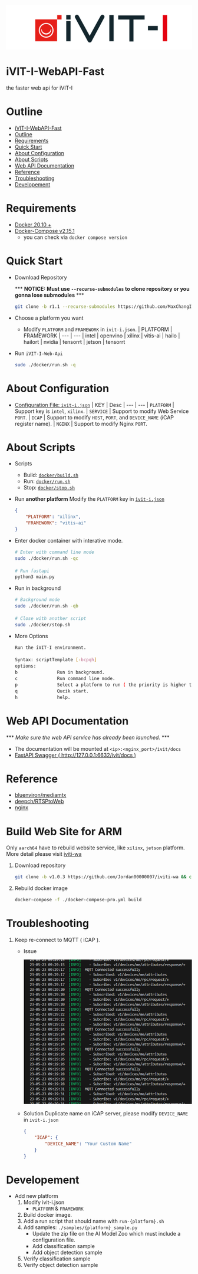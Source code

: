 ![COVER](./assets/images/iVIT-I-Logo-B.png)

# iVIT-I-WebAPI-Fast
the faster web api for iVIT-I

# Outline
- [iVIT-I-WebAPI-Fast](#ivit-i-webapi-fast)
- [Outline](#outline)
- [Requirements](#requirements)
- [Quick Start](#quick-start)
- [About Configuration](#about-configuration)
- [About Scripts](#about-scripts)
- [Web API Documentation](#web-api-documentation)
- [Reference](#reference)
- [Troubleshooting](#troubleshooting)
- [Developement](#developement)


# Requirements
* [Docker 20.10 + ](https://docs.docker.com/engine/install/ubuntu/)
* [Docker-Compose v2.15.1 ](https://docs.docker.com/compose/install/linux/#install-using-the-repository)
    * you can check via `docker compose version`


# Quick Start
* Download Repository

    *** **NOTICE: Must use `--recurse-submodules` to clone repository or you gonna lose submodules** ***
    ```bash
    git clone -b r1.1 --recurse-submodules https://github.com/MaxChangInnodisk/ivit-i-web-api-fast.git && cd ivit-i-web-api-fast
    ```
* Choose a platform you want
    * Modify `PLATFORM` and `FRAMEWORK` in `ivit-i.json`. 
        | PLATFORM  |   FRAMEWORK
        |   ---     |   ---
        | intel     |   openvino
        | xilinx    |   vitis-ai
        | hailo     |   hailort
        | nvidia    |   tensorrt
        | jetson    |   tensorrt

* Run `iVIT-I-Web-Api`
    ```bash
    sudo ./docker/run.sh -q
    ```

# About Configuration
* [Configuration File: `ivit-i.json`](ivit-i.json)
    | KEY | Desc
    | --- | --- 
    | `PLATFORM`    |   Support key is `intel`, `xilinx`.
    | `SERVICE`     |   Support to modify Web Service `PORT`.
    | `ICAP`        |   Support to modify `HOST`, `PORT`, and `DEVICE_NAME` (iCAP register name).
    | `NGINX`       |   Support to modify Nginx `PORT`.


# About Scripts
* Scripts 
    * Build: [`docker/build.sh`](./docker/build.sh)
    * Run: [`docker/run.sh`](./docker/run.sh)
    * Stop: [`docker/stop.sh`](./docker/stop.sh)

* Run **another platform**
    Modify the `PLATFORM` key in [`ivit-i.json`](./ivit-i.json)
    ```json
    {
        "PLATFORM": "xilinx",
        "FRAMEWORK": "vitis-ai"
    }
    ```

* Enter docker container with interative mode.
    ```bash
    # Enter with command line mode
    sudo ./docker/run.sh -qc

    # Run fastapi
    python3 main.py
    ```
* Run in background
    ```bash
    # Background mode
    sudo ./docker/run.sh -qb

    # Close with another script 
    sudo ./docker/stop.sh
    ```
* More Options
    ```bash
    Run the iVIT-I environment.

    Syntax: scriptTemplate [-bcpqh]
    options:
    b               Run in background.
    c               Run command line mode.
    p               Select a platform to run ( the priority is higher than ivit-i.json ). support in [ 'intel', 'xilinx' ]
    q               Qucik start.
    h               help.
    ```

# Web API Documentation
*** *Make sure the web API service has already been launched.* ***
* The documentation will be mounted at `<ip>:<nginx_port>/ivit/docs`
* [FastAPI Swagger ( http://127.0.0.1:6632/ivit/docs )](http://127.0.0.1:6632/ivit/docs)


# Reference
* [bluenviron/mediamtx](https://github.com/bluenviron/mediamtx)
* [deepch/RTSPtoWeb](https://github.com/deepch/RTSPtoWeb)
* [nginx](https://www.nginx.com/)

# Build Web Site for ARM
Only `aarch64` have to rebuild website service, like `xilinx`, `jetson` platform. More detail please visit [iviti-wa](https://github.com/Jordan00000007/iviti-wa)
    
1. Download repository
    ```bash
    git clone -b v1.0.3 https://github.com/Jordan00000007/iviti-wa && cd iviti-wa
    ```
2. Rebuild docker image
    ```bash
    docker-compose -f ./docker-compose-pro.yml build
    ```

# Troubleshooting
1. Keep re-connect to MQTT ( iCAP ).
    * Issue
        
        ![keeping-connect-to-mqtt-server](assets/images/keeping-connect-to-mqtt-server.png)

    * Solution
        Duplicate name on iCAP server, please modify `DEVICE_NAME` in `ivit-i.json`
        ```JSON
        {
            "ICAP": {
                "DEVICE_NAME": "Your Custom Name"
            }
        }
        ```


# Developement
* Add new platform
   1. Modify ivit-i.json
      * `PLATFORM` & `FRAMEWORK`
   2. Build docker image.
   3. Add a run script that should name with `run-{platform}.sh`
   4. Add samples: `./samples/{platform}_sample.py`
      * Update the zip file on the AI Model Zoo which must include a configuration file.
      * Add classification sample
      * Add object detection sample
   5. Verify classification sample
   6. Verify object detection sample
